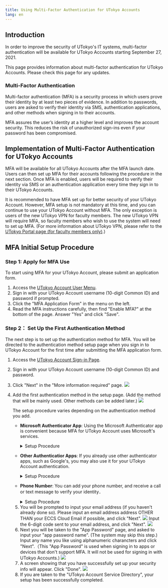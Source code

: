 ```yaml
---
title: Using Multi-Factor Authentication for UTokyo Accounts
lang: en
---
```


## Introduction

In order to improve the security of UTokyo's IT systems, multi-factor authentication will be available for UTokyo Accounts starting September 27, 2021.

This page provides information about multi-factor authentication for UTokyo Accounts. Please check this page for any updates.

### Multi-Factor Authentication

Multi-factor authentication (MFA) is a security process in which users prove their identity by at least two pieces of evidence. In addition to passwords, users are asked to verify their identity via SMS, authentication applications, and other methods when signing in to their accounts.

MFA assures the user’s identity at a higher level and improves the account security. This reduces the risk of unauthorized sign-ins even if your password has been compromised.

## Implementation of Multi-Factor Authentication for UTokyo Accounts

MFA will be available for all UTokyo Accounts after the MFA launch date. Users can then set up MFA for their accounts following the procedure in the next section. Once MFA is enabled, users will be required to verify their identity via SMS or an authentication application every time they sign in to their UTokyo Accounts.

It is recommended to have MFA set up for better security of your UTokyo Account. However, MFA setup is not mandatory at this time, and you can continue to use your UTokyo Account without MFA. The only exception is users of the new UTokyo VPN for faculty members. The new UTokyo VPN will require MFA, so faculty members who wish to use the system will need to set up MFA. (For more information about UTokyo VPN, please refer to the [UTokyo Portal page (for faculty members only)](https://univtokyo.sharepoint.com/sites/utokyoportal/wiki/d/UTokyo_VPN.aspx).)

## MFA Initial Setup Procedure
<!-- 
英語版画像フォルダ：https://drive.google.com/drive/folders/1hEoxKmJBbxFKtPao5jvTZ81gaLQFUifw?usp=sharing 
PC上での一つ目のサインイン方法設定の画像まで収集できています。この先の収集お願いします！
-->

### Step 1: Apply for MFA Use 
<!--or "Apply to Enable MFA" -->
To start using MFA for your UTokyo Account, please submit an application form. 

1. Access the [UTokyo Account User Menu](https://utacm.adm.u-tokyo.ac.jp/webmtn/LoginServlet).
2. Sign in with your UTokyo Account username (10-digit Common ID) and password if prompted. 
3. Click the "MFA Application Form"<!--Replace form name later --> in the menu on the left. 
4. Read the MFA instructions carefully, then find "Enable MFA?" at the bottom of the page. Answer "Yes" and click "Save".<!-- item4 needs amendment later to match the actual form layout --> 

### Step 2： Set Up the First Authentication Method
<!-- 「本人確認方法」はMicrosoftのMFAウェブページの表現"authentication method"を採用 -->

The next step is to set up the authentication method for MFA.
You will be directed to the authentication method setup page when you sign in to UTokyo Account for the first time after submitting the MFA application form.

1. Access the [UTokyo Account Sign-in Page](https://login.adm.u-tokyo.ac.jp/utokyoaccount).
2. Sign in with your UTokyo Account username (10-digit Common ID) and password. 
3. Click "Next" in the "More information required" page. 
   ![](InitSetup_MoreInfoRequiredPage.png)
4. Add the first authentication method in the setup page. (Add the  method that will be mainly used. Other methods can be added later.) 
    ![](InitSetup_AuthenticatorApp01.png)

    The setup procedure varies depending on the authentication method you add. 
    - **Microsoft Authenticator App**:
        Using the Microsoft Authenticator app is convenient 
        because MFA for UTokyo Account uses Microsoft's services. 
        <!-- probably better to say "We recommend using Microsoft Authenticator app because .... ". 
            Need to check if we are recommending it? --> 
        <details>
            <summary>Setup Procedure</summary>
            <ol>
                <li>
                    Install the Microsoft Authenticator app on your smart phone.
                    The Android version can be downloaded from 
                    <a href="https://play.google.com/store/apps/details?id=com.azure.authenticator">Google Play</a> 
                    and the iPhone version from 
                    <a href="https://apps.apple.com/app/microsoft-authenticator/id983156458">App Store</a>. </li>
                <li>After installing the app, go back to the setup page. Click "Next" to continue setup for the Microsoft Authenticator setup. </li>
                <li>
                    The next procedure differs by the device that you working on.
                    <ul>
                        <li><strong>Smart Phone (the same device where you installed the Microsoft Authenticator app)</strong>：  
                            <ol>
                               <li> Click "このリンクをクリックして、アカウントをアプリにペアリングします". </li>
                                    <!-- Please 1. check the exact English words that appear and 2. take a snapshot -->
                               <li> Check that your UTokyo Account appears in the Microsoft Authenticator app. </li>
                            </ol>
                            <img src="xxxxxxxxxxxxxxxxx.png"></li> 
                        <li><strong>Other Devices (PC etc.)</strong>
                            <ol>
                                <li>Read the instructions to add your UTokyo Account 
                                    in the Microsoft Authenticator app, 
                                    and click "Next" to go to the QR code page.  
                                    <img src="InitSetup_AuthenticatorApp02.png"></li>
                                <li>Open the Microsoft Authenticator app on your smart phone, 
                                    select "Add account" from the icon in the upper-right, 
                                    then "Work or school account", and "Scan QR code".
                                    <img src="xxxxxxxxxxxxxxxxx.png"></li>
                                <li>Scan the QR code with your device's camera.</li>
                                <li>Check that your UTokyo Account appears on the app. 
                                    <img src="xxxxxxxxxxxxxx.png"></li>
                            </ol>
                        </li>                        
                    </ul>
                </li>
            </ol>
        </details>

    - **Other Authenticatior Apps**: 
        If you already use other authenticator apps, such as Google's, 
        you may also use it for your UTokyo Account authentication. 
        <details>
            <summary>Setup Procedure</summary>
            <ol>
                <li>Click "I want to use a different authenticator app" in the middle of the setup page. 
                    <img src="InitSetup_AuthenticatorApp01.png"></li>
                <li>Follow the instructions until you reach the QR code page. </li>
                <li>Scan the QR code with your authenticator app and 
                    add complete the setup procedure. </li>
            </ol>
        </details>

    - **Phone Number**: 
        You can add your phone number, and receive a call or text message to verify your identity．
        <details>
            <summary>Setup Procedure</summary>
            <ol>
                <li>Click "I want to use a different authenticator app" in the middle of the setup page.                     
                    <img src="InitSetup_AuthenticatorApp01.png"></li>
                <li>When asked "Which method would you like to add?", select "Phone", 
                    and then click "Add".
                    <img src="xxxxxxxxxxxxxxxxx.png"></li>
                <li>When asked "What phone number would you like to use?", 
                    select the appropriate country code (+81 for Japan) and 
                    input your phone number. Also choose to either 
                    receive a text message with a verification code ("Text me a code") 
                    or a phone call ("Call me"). 
                    <img src="xxxxxxxxxxxxxxxx.png"></li>
                <li>Click "Next".</li>
                <li>You will receive a text or call on your phone to verify your identity. 
                    If you selected "Text me a code", you will receive an SMS message 
                    including a 6-digit verification code. Input the code in the setup page. 
                    If you selected "Call me", you will receive a call. 
                    Follow the instructions to verify your identity．</li>
                    <!-- Microsoft's page says, "You'll receive a phone call from Microsoft, 
                        asking you press the hashtag (#) sign on your mobile device to verify
                        your identity." -->
                    <!-- <mark>「#」を押せと言われるので，スマホでのキーパッドの出し方を説明しないと
                        立ち往生する人が出る．</mark> -->
            </ol>
        </details>

    5. You will be prompted to input your email address (if you haven't already done so).
        Please input an email address address OTHER THAN your ECCS Cloud Email if possible, 
        and click "Next".
        <img src="InitSetup_Email01.png">
        Input the 6-digit code sent to your email address, and click "Next".
        <img src="InitSetup_Email02.png">
    6. Next you will be taken to the "App Password" page, and asked to input your "app password name". 
        (The system may skip this step.) Input any name you like using alphanumeric charancters 
        and click "Next".（This "App Password" is used when signing in to apps or devices that don't support MFA. It will not be used for signing in with UTokyo Accounts.) 
        <img src="InitSetup_AppPassword01.png">
    7. A screen showing that you have successfully set up your security info will appear. Click "Done".
        <img src="InitSetup_Completed01.png">
    8. If you are taken to the "UTokyo Account Service Directory", your setup has been successfully completed. 


<!-- Step 3以降 coming soon -->
